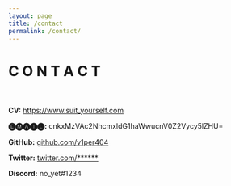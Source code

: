 ```yaml
---
layout: page
title: /contact
permalink: /contact/
---
```

# C O N T A C T <br/><br/>

**CV:** https://www.suit_yourself.com

**🅔🅜🅐🅘🅛:** cnkxMzVAc2NhcmxldG1haWwucnV0Z2Vycy5lZHU=

**GitHub:** [github.com/v1per404](https://github.com/v1per404)

**Twitter:** [twitter.com/******](https://twitter.com/****)

**Discord:** no_yet#1234